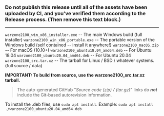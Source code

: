 ### Do not publish this release until all of the assets have been uploaded by CI, and you've verified them according to the Release process. (Then remove this text block.)
--------

`warzone2100_win_x86_installer.exe` -- The main Windows build (full installer)
`warzone2100_win_x86_portable.exe` -- The portable version of the Windows build (self contained -- install it anywhere!)
`warzone2100_macOS.zip`  -- For macOS (10.10+)
`warzone2100_ubuntu18.04_amd64.deb` -- For Ubuntu 18.04
`warzone2100_ubuntu20.04_amd64.deb` -- For Ubuntu 20.04
`warzone2100_src.tar.xz` -- The tarball for Linux / BSD / whatever systems. (full source / data)

**IMPORTANT: To build from source, use the warzone2100_src.tar.xz tarball.**
> The auto-generated GitHub "_Source code (zip) / (tar.gz)_" links do **_not_** include the Git-based autorevision information.

To install the .deb files, use `sudo apt install`. Example:
`sudo apt install ./warzone2100_ubuntu20.04_amd64.deb`
